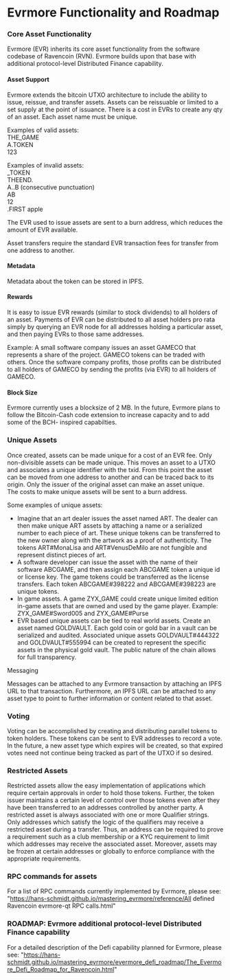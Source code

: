 # Evrmore Functionality and Roadmap

### Core Asset Functionality

Evrmore (EVR) inherits its core asset functionality from the software codebase of Ravencoin (RVN).
Evrmore builds upon that base with additional protocol-level Distributed Finance capability.

#### Asset Support

Evrmore extends the bitcoin UTXO architecture to include the ability to issue, reissue, and transfer assets. Assets can be reissuable or limited to a set supply at the point of issuance. There is a cost in EVRs to create any qty of an asset. Each asset name must be unique. 

Examples of valid assets:  
THE_GAME  
A.TOKEN  
123  

Examples of invalid assets:  
_TOKEN  
THEEND.  
A..B (consecutive punctuation)  
AB  
12  
.FIRST
apple

The EVR used to issue assets are sent to a burn address, which reduces the amount of EVR available. 

Asset transfers require the standard EVR transaction fees for transfer from one address to another.

#### Metadata

Metadata about the token can be stored in IPFS.

#### Rewards

It is easy to issue EVR rewards (similar to stock dividends) to all holders of an asset. Payments of EVR can be distributed to all asset holders pro rata simply by querying an EVR node for all addresses holding a particular asset, and then paying EVRs to those same addresses.

Example: A small software company issues an asset GAMECO that represents a share of the project. GAMECO tokens can be traded with others. Once the software company profits, those profits can be distributed to all holders of GAMECO by sending the profits (via EVR) to all holders of GAMECO.

#### Block Size

Evrmore currently uses a blocksize of 2 MB. In the future, Evrmore plans to follow the Bitcoin-Cash code extension to increase capacity and to add some of the BCH- inspired capabilties.


### Unique Assets

Once created, assets can be made unique for a cost of an EVR fee. Only non-divisible assets can be made unique. This moves an asset to a UTXO and associates a unique identifier with the txid. From this point the asset can be moved from one address to another and can be traced back to its origin. Only the issuer of the original asset can make an asset unique.  
The costs to make unique assets will be sent to a burn address.  

Some examples of unique assets:  
*  Imagine that an art dealer issues the asset named ART. The dealer can then make unique ART assets by attaching a name or a serialized number to each piece of art. These unique tokens can be transferred to the new owner along with the artwork as a proof of authenticity. The tokens ART#MonaLisa and ART#VenusDeMilo are not fungible and represent distinct pieces of art.
*  A software developer can issue the asset with the name of their software ABCGAME, and then assign each ABCGAME token a unique id or license key. The game tokens could be transferred as the license transfers. Each token ABCGAME#398222 and ABCGAME#398223 are unique tokens.
*  In game assets. A game ZYX_GAME could create unique limited edition in-game assets that are owned and used by the game player. Example: ZYX_GAME#Sword005 and ZYX_GAME#Purse
*  EVR based unique assets can be tied to real world assets. Create an asset named GOLDVAULT. Each gold coin or gold bar in a vault can be serialized and audited. Associated unique assets GOLDVAULT#444322 and GOLDVAULT#555994 can be created to represent the specific assets in the physical gold vault. The public nature of the chain allows for full transparency.

Messaging

Messages can be attached to any Evrmore transaction by attaching an IPFS URL to that transaction. Furthermore, an IPFS URL can be attached to any asset type to point to further information or content related to that asset.

### Voting

Voting can be accomplished by creating and distributing parallel tokens to token holders. These tokens can be sent to EVR addresses to record a vote. In the future, a new asset type which expires will be created, so that expired votes need not continue being tracked as part of the UTXO if so desired.

### Restricted Assets

Restricted assets allow the easy implementation of applications which require certain approvals in order to hold those tokens. Further, the token issuer maintains a certain level of control over those tokens even after they have been transferred to an addresses controlled by another party. A restricted asset is always associated with one or more Qualifier strings. Only addresses which satisfy the logic of the qualifiers may receive a restricted asset during a transfer. Thus, an address can be required to prove a requirement such as a club membership or a KYC requirement to limit which addresses may receive the associated asset. Moreover, assets may be frozen at certain addresses or globally to enforce compliance with the appropriate requirements.


### RPC commands for assets

For a list of RPC commands currently implemented by Evrmore, please see:
	"https://hans-schmidt.github.io/mastering_evrmore/reference/All defined Ravencoin evrmore-qt RPC calls.html"
	
### ROADMAP: Evrmore additional protocol-level Distributed Finance capability

For a detailed description of the Defi capability planned for Evrmore, please see:
	"https://hans-schmidt.github.io/mastering_evrmore/evermore_defi_roadmap/The_Evermore_Defi_Roadmap_for_Ravencoin.html"
	


